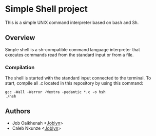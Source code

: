 # Simple Shell project

This is a simple UNIX command interpreter based on bash and Sh.

## Overview

Simple shell is a sh-compatible command language interpreter that executes commands read from the standard input or from a file.

### Compilation

The shell is started with the standard input connected to the terminal. To start, compile all .c located in this repository by using this command: 
```
gcc -Wall -Werror -Wextra -pedantic *.c -o hsh
./hsh
```

## Authors

* Job Oaikhenah <[Joblyn](https://github.com/joblyn)>
* Caleb Nkunze <[Joblyn](https://github.com/Cank256)>